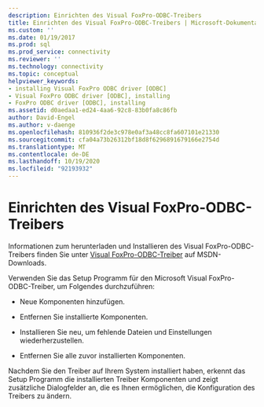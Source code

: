 ```yaml
---
description: Einrichten des Visual FoxPro-ODBC-Treibers
title: Einrichten des Visual FoxPro-ODBC-Treibers | Microsoft-Dokumentation
ms.custom: ''
ms.date: 01/19/2017
ms.prod: sql
ms.prod_service: connectivity
ms.reviewer: ''
ms.technology: connectivity
ms.topic: conceptual
helpviewer_keywords:
- installing Visual FoxPro ODBC driver [ODBC]
- Visual FoxPro ODBC driver [ODBC], installing
- FoxPro ODBC driver [ODBC], installing
ms.assetid: d0aedaa1-ed24-4aa6-92c8-83b0fa8c86fb
author: David-Engel
ms.author: v-daenge
ms.openlocfilehash: 810936f2de3c978e0af3a48cc8fa607101e21330
ms.sourcegitcommit: cfa04a73b26312bf18d8f6296891679166e2754d
ms.translationtype: MT
ms.contentlocale: de-DE
ms.lasthandoff: 10/19/2020
ms.locfileid: "92193932"
---
```

# <a name="setting-up-the-visual-foxpro-odbc-driver"></a>Einrichten des Visual FoxPro-ODBC-Treibers
Informationen zum herunterladen und Installieren des Visual FoxPro-ODBC-Treibers finden Sie unter [Visual FoxPro-ODBC-Treiber](/previous-versions/visualstudio/foxpro/mt490121(v=msdn.10)) auf MSDN-Downloads.  
  
 Verwenden Sie das Setup Programm für den Microsoft Visual FoxPro-ODBC-Treiber, um Folgendes durchzuführen:  
  
-   Neue Komponenten hinzufügen.  
  
-   Entfernen Sie installierte Komponenten.  
  
-   Installieren Sie neu, um fehlende Dateien und Einstellungen wiederherzustellen.  
  
-   Entfernen Sie alle zuvor installierten Komponenten.  
  
 Nachdem Sie den Treiber auf Ihrem System installiert haben, erkennt das Setup Programm die installierten Treiber Komponenten und zeigt zusätzliche Dialogfelder an, die es Ihnen ermöglichen, die Konfiguration des Treibers zu ändern.